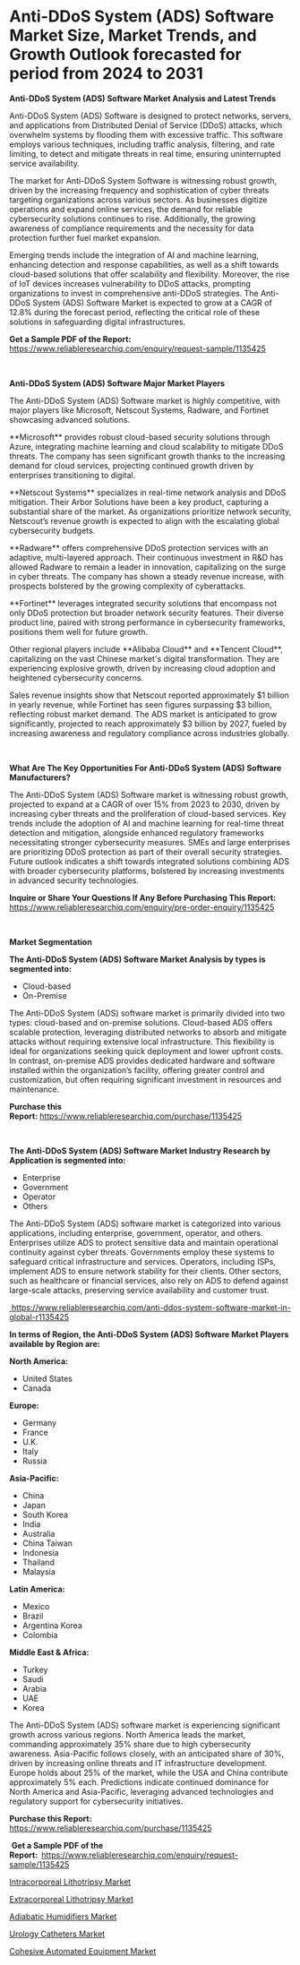 <p><h1>Anti-DDoS System (ADS) Software Market Size, Market Trends, and Growth Outlook forecasted for period from 2024 to 2031</h1></p><p><strong>Anti-DDoS System (ADS) Software Market Analysis and Latest Trends</strong></p>
<p><p>Anti-DDoS System (ADS) Software is designed to protect networks, servers, and applications from Distributed Denial of Service (DDoS) attacks, which overwhelm systems by flooding them with excessive traffic. This software employs various techniques, including traffic analysis, filtering, and rate limiting, to detect and mitigate threats in real time, ensuring uninterrupted service availability.</p><p>The market for Anti-DDoS System Software is witnessing robust growth, driven by the increasing frequency and sophistication of cyber threats targeting organizations across various sectors. As businesses digitize operations and expand online services, the demand for reliable cybersecurity solutions continues to rise. Additionally, the growing awareness of compliance requirements and the necessity for data protection further fuel market expansion.</p><p>Emerging trends include the integration of AI and machine learning, enhancing detection and response capabilities, as well as a shift towards cloud-based solutions that offer scalability and flexibility. Moreover, the rise of IoT devices increases vulnerability to DDoS attacks, prompting organizations to invest in comprehensive anti-DDoS strategies. The Anti-DDoS System (ADS) Software Market is expected to grow at a CAGR of 12.8% during the forecast period, reflecting the critical role of these solutions in safeguarding digital infrastructures.</p></p>
<p><strong>Get a Sample PDF of the Report:&nbsp;</strong> <a href="https://www.reliableresearchiq.com/enquiry/request-sample/1135425?utm_campaign=1581&utm_medium=2&utm_source=Github&utm_content=ia&utm_term=20122024&utm_id=anti-ddos-system-ads-software">https://www.reliableresearchiq.com/enquiry/request-sample/1135425</a></p>
<p>&nbsp;</p>
<p><strong>Anti-DDoS System (ADS) Software Major Market Players</strong></p>
<p><p>The Anti-DDoS System (ADS) Software market is highly competitive, with major players like Microsoft, Netscout Systems, Radware, and Fortinet showcasing advanced solutions. </p><p>**Microsoft** provides robust cloud-based security solutions through Azure, integrating machine learning and cloud scalability to mitigate DDoS threats. The company has seen significant growth thanks to the increasing demand for cloud services, projecting continued growth driven by enterprises transitioning to digital.</p><p>**Netscout Systems** specializes in real-time network analysis and DDoS mitigation. Their Arbor Solutions have been a key product, capturing a substantial share of the market. As organizations prioritize network security, Netscout’s revenue growth is expected to align with the escalating global cybersecurity budgets.</p><p>**Radware** offers comprehensive DDoS protection services with an adaptive, multi-layered approach. Their continuous investment in R&D has allowed Radware to remain a leader in innovation, capitalizing on the surge in cyber threats. The company has shown a steady revenue increase, with prospects bolstered by the growing complexity of cyberattacks.</p><p>**Fortinet** leverages integrated security solutions that encompass not only DDoS protection but broader network security features. Their diverse product line, paired with strong performance in cybersecurity frameworks, positions them well for future growth.</p><p>Other regional players include **Alibaba Cloud** and **Tencent Cloud**, capitalizing on the vast Chinese market's digital transformation. They are experiencing explosive growth, driven by increasing cloud adoption and heightened cybersecurity concerns.</p><p>Sales revenue insights show that Netscout reported approximately $1 billion in yearly revenue, while Fortinet has seen figures surpassing $3 billion, reflecting robust market demand. The ADS market is anticipated to grow significantly, projected to reach approximately $3 billion by 2027, fueled by increasing awareness and regulatory compliance across industries globally.</p></p>
<p>&nbsp;</p>
<p><strong>What Are The Key Opportunities For Anti-DDoS System (ADS) Software Manufacturers?</strong></p>
<p><p>The Anti-DDoS System (ADS) Software market is witnessing robust growth, projected to expand at a CAGR of over 15% from 2023 to 2030, driven by increasing cyber threats and the proliferation of cloud-based services. Key trends include the adoption of AI and machine learning for real-time threat detection and mitigation, alongside enhanced regulatory frameworks necessitating stronger cybersecurity measures. SMEs and large enterprises are prioritizing DDoS protection as part of their overall security strategies. Future outlook indicates a shift towards integrated solutions combining ADS with broader cybersecurity platforms, bolstered by increasing investments in advanced security technologies.</p></p>
<p><strong>Inquire or Share Your Questions If Any Before Purchasing This Report:</strong> <a href="https://www.reliableresearchiq.com/enquiry/pre-order-enquiry/1135425?utm_campaign=1581&utm_medium=2&utm_source=Github&utm_content=ia&utm_term=20122024&utm_id=anti-ddos-system-ads-software">https://www.reliableresearchiq.com/enquiry/pre-order-enquiry/1135425</a></p>
<p>&nbsp;</p>
<p><strong>Market Segmentation</strong></p>
<p><strong>The Anti-DDoS System (ADS) Software Market Analysis by types is segmented into:</strong></p>
<p><ul><li>Cloud-based</li><li>On-Premise</li></ul></p>
<p><p>The Anti-DDoS System (ADS) software market is primarily divided into two types: cloud-based and on-premise solutions. Cloud-based ADS offers scalable protection, leveraging distributed networks to absorb and mitigate attacks without requiring extensive local infrastructure. This flexibility is ideal for organizations seeking quick deployment and lower upfront costs. In contrast, on-premise ADS provides dedicated hardware and software installed within the organization’s facility, offering greater control and customization, but often requiring significant investment in resources and maintenance.</p></p>
<p><strong>Purchase this Report:&nbsp;</strong><a href="https://www.reliableresearchiq.com/purchase/1135425?utm_campaign=1581&utm_medium=2&utm_source=Github&utm_content=ia&utm_term=20122024&utm_id=anti-ddos-system-ads-software">https://www.reliableresearchiq.com/purchase/1135425</a></p>
<p>&nbsp;</p>
<p><strong>The Anti-DDoS System (ADS) Software Market Industry Research by Application is segmented into:</strong></p>
<p><ul><li>Enterprise</li><li>Government</li><li>Operator</li><li>Others</li></ul></p>
<p><p>The Anti-DDoS System (ADS) software market is categorized into various applications, including enterprise, government, operator, and others. Enterprises utilize ADS to protect sensitive data and maintain operational continuity against cyber threats. Governments employ these systems to safeguard critical infrastructure and services. Operators, including ISPs, implement ADS to ensure network stability for their clients. Other sectors, such as healthcare or financial services, also rely on ADS to defend against large-scale attacks, preserving service availability and customer trust.</p></p>
<p><a href="https://www.reliableresearchiq.com/anti-ddos-system-software-market-in-global-r1135425?utm_campaign=1581&utm_medium=2&utm_source=Github&utm_content=ia&utm_term=20122024&utm_id=anti-ddos-system-ads-software">&nbsp;https://www.reliableresearchiq.com/anti-ddos-system-software-market-in-global-r1135425</a></p>
<p><strong>In terms of Region, the Anti-DDoS System (ADS) Software Market Players available by Region are:</strong></p>
<p>
    <p> <strong> North America: </strong>
        <ul>
            <li>United States</li>
            <li>Canada</li>
        </ul>
        </p> 
    <p> <strong> Europe: </strong>
        <ul>
            <li>Germany</li>
            <li>France</li>
            <li>U.K.</li>
            <li>Italy</li>
            <li>Russia</li>
        </ul>
        </p> 
    <p> <strong> Asia-Pacific: </strong>
        <ul>
            <li>China</li>
            <li>Japan</li>
            <li>South Korea</li>
            <li>India</li>
            <li>Australia</li>
            <li>China Taiwan</li>
            <li>Indonesia</li>
            <li>Thailand</li>
            <li>Malaysia</li>
        </ul>
        </p> 
    <p> <strong> Latin America: </strong>
        <ul>
            <li>Mexico</li>
            <li>Brazil</li>
            <li>Argentina Korea</li>
            <li>Colombia</li>
        </ul>
        </p> 
    <p> <strong> Middle East & Africa: </strong>
        <ul>
            <li>Turkey</li>
            <li>Saudi</li>
            <li>Arabia</li>
            <li>UAE</li>
            <li>Korea</li>
        </ul>
    </p>
    </p>
<p><p>The Anti-DDoS System (ADS) software market is experiencing significant growth across various regions. North America leads the market, commanding approximately 35% share due to high cybersecurity awareness. Asia-Pacific follows closely, with an anticipated share of 30%, driven by increasing online threats and IT infrastructure development. Europe holds about 25% of the market, while the USA and China contribute approximately 5% each. Predictions indicate continued dominance for North America and Asia-Pacific, leveraging advanced technologies and regulatory support for cybersecurity initiatives.</p></p>
<p><strong>Purchase this Report: </strong><a href="https://www.reliableresearchiq.com/purchase/1135425?utm_campaign=1581&utm_medium=2&utm_source=Github&utm_content=ia&utm_term=20122024&utm_id=anti-ddos-system-ads-software">https://www.reliableresearchiq.com/purchase/1135425</a></p>
<p>&nbsp;<strong>Get a Sample PDF of the Report:&nbsp;&nbsp;</strong><a href="https://www.reliableresearchiq.com/enquiry/request-sample/1135425?utm_campaign=1581&utm_medium=2&utm_source=Github&utm_content=ia&utm_term=20122024&utm_id=anti-ddos-system-ads-software">https://www.reliableresearchiq.com/enquiry/request-sample/1135425</a></p>
<p><strong></strong></p>
<p><p><a href="https://www.linkedin.com/pulse/market-growth-revenue-projections-intracorporeal-lithotripsy-vvi4c?utm_campaign=1581&utm_medium=2&utm_source=Github&utm_content=ia&utm_term=20122024&utm_id=anti-ddos-system-ads-software">Intracorporeal Lithotripsy Market</a></p><p><a href="https://www.linkedin.com/pulse/extracorporeal-lithotripsy-industry-overview-2024-2031-5e0ec?utm_campaign=1581&utm_medium=2&utm_source=Github&utm_content=ia&utm_term=20122024&utm_id=anti-ddos-system-ads-software">Extracorporeal Lithotripsy Market</a></p><p><a href="https://www.linkedin.com/pulse/in-depth-analysis-global-adiabatic-humidifiers-market-size-from-gulje?utm_campaign=1581&utm_medium=2&utm_source=Github&utm_content=ia&utm_term=20122024&utm_id=anti-ddos-system-ads-software">Adiabatic Humidifiers Market</a></p><p><a href="https://www.linkedin.com/pulse/urology-catheters-market-growth-outlook-projected-cagr-115-nxzqc?utm_campaign=1581&utm_medium=2&utm_source=Github&utm_content=ia&utm_term=20122024&utm_id=anti-ddos-system-ads-software">Urology Catheters Market</a></p><p><a href="https://github.com/willjis/Market-Research-Report-List-1/blob/main/cohesive-automated-equipment-market.md?utm_campaign=1581&utm_medium=2&utm_source=Github&utm_content=ia&utm_term=20122024&utm_id=anti-ddos-system-ads-software">Cohesive Automated Equipment Market</a></p></p>